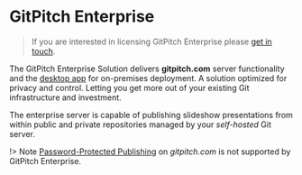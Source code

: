 # GitPitch Enterprise

> If you are interested in licensing GitPitch Enterprise please [get in touch](mailto:support@gitpitch.com).

The GitPitch Enterprise Solution delivers **gitpitch.com** server functionality and the [desktop app](/desktop/) for on-premises deployment. A solution optimized for privacy and control. Letting you get more out of your existing Git infrastructure and investment.

The enterprise server is capable of publishing slideshow presentations from within public and private repositories managed by your *self-hosted* Git server.

!> Note [Password-Protected Publishing](/cloud/password-protected-slide-decks.md) on *gitpitch.com* is not supported by GitPitch Enterprise.

